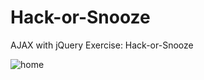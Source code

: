 # Hack-or-Snooze
AJAX with jQuery Exercise: Hack-or-Snooze

![home](https://user-images.githubusercontent.com/90358066/198413045-3b20172a-5b41-41bc-be4b-d607ff3881ec.jpg)
